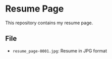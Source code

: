 # Resume Page

This repository contains my resume page.

## File

- `resume_page-0001.jpg`: Resume in JPG format
